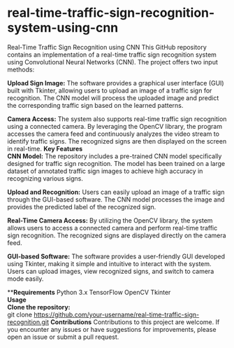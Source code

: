 # real-time-traffic-sign-recognition-system-using-cnn
Real-Time Traffic Sign Recognition using CNN
This GitHub repository contains an implementation of a real-time traffic sign recognition system using Convolutional Neural Networks (CNN). The project offers two input methods:

**Upload Sign Image:** The software provides a graphical user interface (GUI) built with Tkinter, allowing users to upload an image of a traffic sign for recognition. The CNN model will process the uploaded image and predict the corresponding traffic sign based on the learned patterns.

**Camera Access:** The system also supports real-time traffic sign recognition using a connected camera. By leveraging the OpenCV library, the program accesses the camera feed and continuously analyzes the video stream to identify traffic signs. The recognized signs are then displayed on the screen in real-time.
**Key Features**  
**CNN Model:** The repository includes a pre-trained CNN model specifically designed for traffic sign recognition. The model has been trained on a large dataset of annotated traffic sign images to achieve high accuracy in recognizing various signs.

**Upload and Recognition:** Users can easily upload an image of a traffic sign through the GUI-based software. The CNN model processes the image and provides the predicted label of the recognized sign.

**Real-Time Camera Access:** By utilizing the OpenCV library, the system allows users to access a connected camera and perform real-time traffic sign recognition. The recognized signs are displayed directly on the camera feed.

**GUI-based Software:**  The software provides a user-friendly GUI developed using Tkinter, making it simple and intuitive to interact with the system. Users can upload images, view recognized signs, and switch to camera mode easily.

      
****Requirements**
Python 3.x
TensorFlow
OpenCV
Tkinter  
**Usage**  
**Clone the repository:**  
git clone https://github.com/your-username/real-time-traffic-sign-recognition.git
**Contributions**
Contributions to this project are welcome. If you encounter any issues or have suggestions for improvements, please open an issue or submit a pull request.

